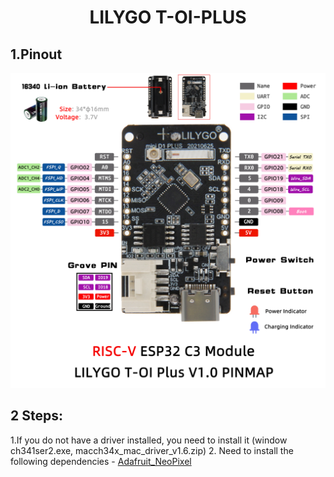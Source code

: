 <h1 align = "center">LILYGO T-OI-PLUS</h1> 

## 1.Pinout
![](image/TOI_Plus.jpg)

## 2 Steps:

1.If you do not have a driver installed, you need to install it (window ch341ser2.exe, macch34x_mac_driver_v1.6.zip)
2. Need to install the following dependencies
     - [Adafruit_NeoPixel](https://github.com/adafruit/Adafruit_NeoPixel)